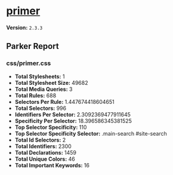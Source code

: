 # [primer]( http://primercss.io )

**Version:** `2.3.3`

## Parker Report

### css/primer.css

- **Total Stylesheets:** 1
- **Total Stylesheet Size:** 49682
- **Total Media Queries:** 3
- **Total Rules:** 688
- **Selectors Per Rule:** 1.447674418604651
- **Total Selectors:** 996
- **Identifiers Per Selector:** 2.3092369477911645
- **Specificity Per Selector:** 18.396586345381525
- **Top Selector Specificity:** 110
- **Top Selector Specificity Selector:** .main-search #site-search
- **Total Id Selectors:** 2
- **Total Identifiers:** 2300
- **Total Declarations:** 1459
- **Total Unique Colors:** 46
- **Total Important Keywords:** 16
